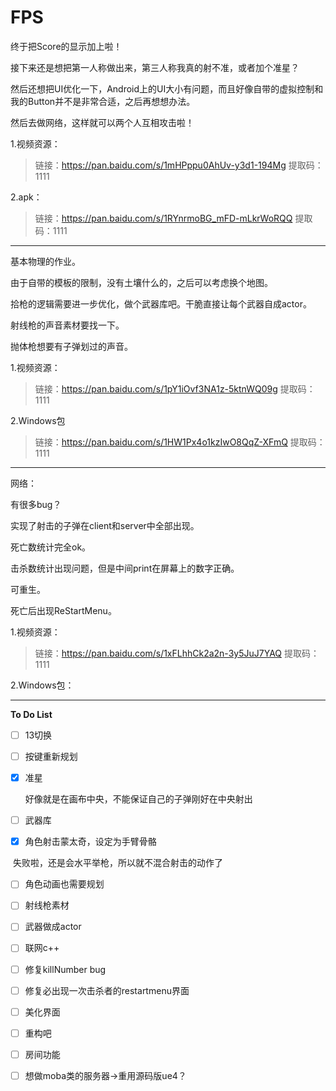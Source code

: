 # FPS
终于把Score的显示加上啦！

接下来还是想把第一人称做出来，第三人称我真的射不准，或者加个准星？

然后还想把UI优化一下，Android上的UI大小有问题，而且好像自带的虚拟控制和我的Button并不是非常合适，之后再想想办法。

然后去做网络，这样就可以两个人互相攻击啦！

1.视频资源：

> 链接：https://pan.baidu.com/s/1mHPppu0AhUv-y3d1-194Mg 
> 提取码：1111 

2.apk：

> 链接：https://pan.baidu.com/s/1RYnrmoBG_mFD-mLkrWoRQQ 
> 提取码：1111 

----

基本物理的作业。

由于自带的模板的限制，没有土壤什么的，之后可以考虑换个地图。

拾枪的逻辑需要进一步优化，做个武器库吧。干脆直接让每个武器自成actor。

射线枪的声音素材要找一下。

抛体枪想要有子弹划过的声音。

1.视频资源：

> 链接：https://pan.baidu.com/s/1pY1iOvf3NA1z-5ktnWQ09g 
> 提取码：1111 

2.Windows包

> 链接：https://pan.baidu.com/s/1HW1Px4o1kzIwO8QqZ-XFmQ 
> 提取码：1111 

----

网络：

有很多bug？

实现了射击的子弹在client和server中全部出现。

死亡数统计完全ok。

击杀数统计出现问题，但是中间print在屏幕上的数字正确。

可重生。

死亡后出现ReStartMenu。

1.视频资源：

> 链接：https://pan.baidu.com/s/1xFLhhCk2a2n-3y5JuJ7YAQ 
> 提取码：1111 

2.Windows包：

> 

-------

**To Do List**

- [ ] 13切换

- [ ] 按键重新规划

- [x] 准星

  好像就是在画布中央，不能保证自己的子弹刚好在中央射出

- [ ] 武器库

- [x] 角色射击蒙太奇，设定为手臂骨骼

​       失败啦，还是会水平举枪，所以就不混合射击的动作了

- [ ] 角色动画也需要规划
- [ ] 射线枪素材
- [ ] 武器做成actor
- [ ] 联网c++
- [ ] 修复killNumber bug
- [ ] 修复必出现一次击杀者的restartmenu界面
- [ ] 美化界面
- [ ] 重构吧
- [ ] 房间功能
- [ ] 想做moba类的服务器->重用源码版ue4？

